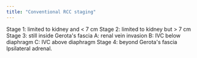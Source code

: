 ```yaml
---
title: "Conventional RCC staging"
---
```

Stage 1: limited to kidney and &lt; 7 cm
Stage 2: limited to kidney but &gt; 7 cm
Stage 3: still inside Gerota's fascia
A: renal vein invasion
B: IVC below diaphragm
C: IVC above diaphragm
Stage 4: beyond Gerota's fascia
Ipsilateral adrenal.

